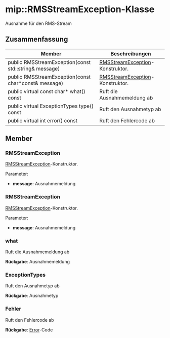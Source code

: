 # <a name="class-miprmsstreamexception"></a>mip::RMSStreamException-Klasse 
Ausnahme für den RMS-Stream
  
## <a name="summary"></a>Zusammenfassung
 Member                        | Beschreibungen                                
--------------------------------|---------------------------------------------
 public RMSStreamException(const std::string& message)  |  [RMSStreamException](class_mip_rmsstream_exception.md)-Konstruktor.
 public RMSStreamException(const char*const& message)  |  [RMSStreamException](class_mip_rmsstream_exception.md)-Konstruktor.
 public virtual const char* what() const  |  Ruft die Ausnahmemeldung ab
 public virtual ExceptionTypes type() const  |  Ruft den Ausnahmetyp ab
 public virtual int error() const  |  Ruft den Fehlercode ab
  
## <a name="members"></a>Member
  
### <a name="rmsstreamexception"></a>RMSStreamException
[RMSStreamException](class_mip_rmsstream_exception.md)-Konstruktor.

Parameter:  
* **message**: Ausnahmemeldung


  
### <a name="rmsstreamexception"></a>RMSStreamException
[RMSStreamException](class_mip_rmsstream_exception.md)-Konstruktor.

Parameter:  
* **message**: Ausnahmemeldung


  
### <a name="what"></a>what
Ruft die Ausnahmemeldung ab

  
**Rückgabe**: Ausnahmemeldung
  
### <a name="exceptiontypes"></a>ExceptionTypes
Ruft den Ausnahmetyp ab

  
**Rückgabe**: Ausnahmetyp
  
### <a name="error"></a>Fehler
Ruft den Fehlercode ab

  
**Rückgabe**: [Error](class_mip_error.md)-Code